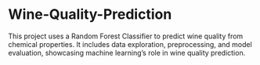 # Wine-Quality-Prediction
This project uses a Random Forest Classifier to predict wine quality from chemical properties. It includes data exploration, preprocessing, and model evaluation, showcasing machine learning’s role in wine quality prediction.
